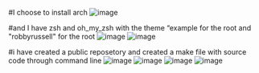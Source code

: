 #I choose to install arch
![image](https://user-images.githubusercontent.com/90339098/190051986-c6e5bfb6-e621-4627-9382-6066289964e9.png)

#and I have zsh and oh_my_zsh with the theme “example for the root and "robbyrussell" for the root
![image](https://user-images.githubusercontent.com/90339098/190052043-39a99fd1-b1ab-4a14-b221-b558362cff68.png)
![image](https://user-images.githubusercontent.com/90339098/190052054-75459d5b-bf08-4ed4-8555-42277ffc1b74.png)

#i have created a public reposetory and created a make file with source code through command line 
![image](https://user-images.githubusercontent.com/90339098/190052671-514d8aad-4e3e-44c5-a118-e9efeae4379a.png)
![image](https://user-images.githubusercontent.com/90339098/190052957-4a0b342f-996e-4948-876d-1eadbbb3258e.png)
![image](https://user-images.githubusercontent.com/90339098/190053024-2e2f44e3-4a60-4fc1-a607-0eb76705f4d4.png)
![image](https://user-images.githubusercontent.com/90339098/190053067-f2c9acd2-f119-4bee-9451-8a6286588221.png)
